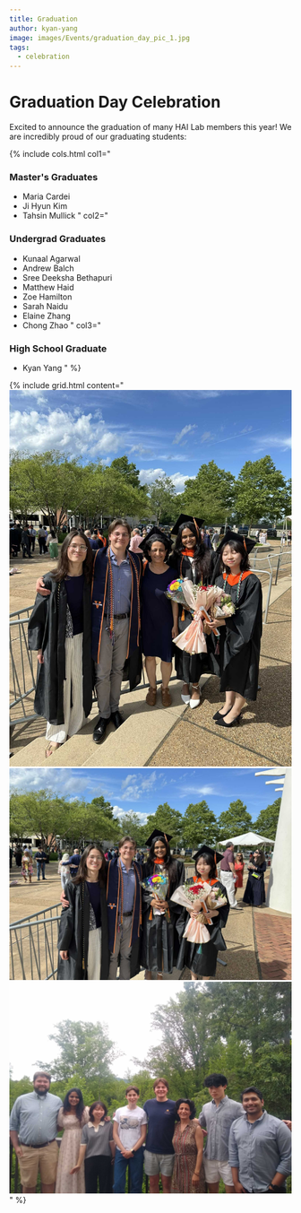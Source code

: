 ```yaml
---
title: Graduation
author: kyan-yang
image: images/Events/graduation_day_pic_1.jpg
tags:
  - celebration
---
```


# Graduation Day Celebration

Excited to announce the graduation of many HAI Lab members this year! We are incredibly proud of our graduating students:

{% include cols.html
  col1="
### Master's Graduates
- Maria Cardei
- Ji Hyun Kim
- Tahsin Mullick
"
  col2="
### Undergrad Graduates
- Kunaal Agarwal
- Andrew Balch
- Sree Deeksha Bethapuri
- Matthew Haid
- Zoe Hamilton
- Sarah Naidu
- Elaine Zhang
- Chong Zhao
"
  col3="
### High School Graduate
- Kyan Yang
"
%}

{% include grid.html
  content="
  ![Group Photo](images/Events/graduation_day_pic_1.jpg)
  ![Group Photo](images/Events/graduation_day_pic_2.jpg)
  ![Dinner Celebration](images/Events/graduation_dinner.jpg)
  "
%}